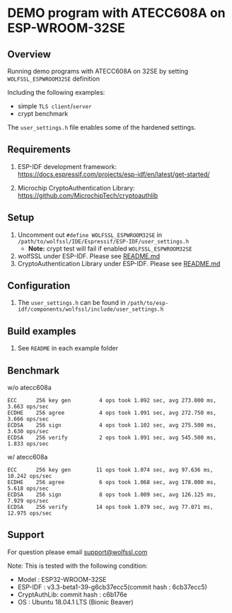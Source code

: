# DEMO program with ATECC608A on ESP-WROOM-32SE
## Overview
 Running demo programs with ATECC608A on 32SE by setting `WOLFSSL_ESPWROOM32SE` definition

Including the following examples:

* simple `TLS client`/`server`
* crypt benchmark

 The `user_settings.h` file enables some of the hardened settings.

## Requirements
1. ESP-IDF development framework: https://docs.espressif.com/projects/esp-idf/en/latest/get-started/

2. Microchip CryptoAuthentication Library: https://github.com/MicrochipTech/cryptoauthlib

## Setup
1. Uncomment out `#define WOLFSSL_ESPWROOM32SE` in `/path/to/wolfssl/IDE/Espressif/ESP-IDF/user_settings.h`
    * **Note:** crypt test will fail if enabled `WOLFSSL_ESPWROOM32SE`
2. wolfSSL under ESP-IDF. Please see [README.md](https://github.com/wolfSSL/wolfssl/blob/master/IDE/Espressif/ESP-IDF/README.md)
3. CryptoAuthentication Library under ESP-IDF. Please see [README.md](https://github.com/miyazakh/cryptoauthlib_esp_idf/blob/master/README.md)

## Configuration
1. The `user_settings.h` can be found in `/path/to/esp-idf/components/wolfssl/include/user_settings.h`

## Build examples
1. See `README` in each example folder

## Benchmark
w/o atecc608a
```
ECC      256 key gen         4 ops took 1.092 sec, avg 273.000 ms, 3.663 ops/sec
ECDHE    256 agree           4 ops took 1.091 sec, avg 272.750 ms, 3.666 ops/sec
ECDSA    256 sign            4 ops took 1.102 sec, avg 275.500 ms, 3.630 ops/sec
ECDSA    256 verify          2 ops took 1.091 sec, avg 545.500 ms, 1.833 ops/sec
```
w/ atecc608a
```
ECC      256 key gen        11 ops took 1.074 sec, avg 97.636 ms, 10.242 ops/sec
ECDHE    256 agree           6 ops took 1.068 sec, avg 178.000 ms, 5.618 ops/sec
ECDSA    256 sign            8 ops took 1.009 sec, avg 126.125 ms, 7.929 ops/sec
ECDSA    256 verify         14 ops took 1.079 sec, avg 77.071 ms, 12.975 ops/sec
```

## Support
For question please email [support@wolfssl.com](mailto:support@wolfssl.com)

Note: This is tested with the following condition:

- Model    : ESP32-WROOM-32SE
- ESP-IDF  : v3.3-beta1-39-g6cb37ecc5(commit hash : 6cb37ecc5)
- CryptAuthLib: commit hash : c6b176e
- OS       : Ubuntu 18.04.1 LTS (Bionic Beaver)
